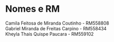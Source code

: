# Nomes e RM

Camila Feitosa de Miranda Coutinho - RM558808  
Gabriel Miranda de Freitas Carpino - RM558434  
Kheyla Thais Quispe Paucara - RM559102  
